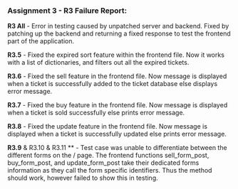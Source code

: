 ### Assignment 3 - R3 Failure Report:

**R3 All** - Error in testing caused by unpatched server and backend. Fixed by patching up the backend and returning a fixed response to test the frontend part of the application.

**R3.5** - Fixed the expired sort feature within the frontend file. Now it works with a list of dictionaries, and filters out all the expired tickets. 

**R3.6** - Fixed the sell feature in the frontend file. Now message is displayed when a ticket is successfully added to the ticket database else displays error message. 

**R3.7** - Fixed the buy feature in the frontend file. Now message is displayed when a ticket is sold successfully else prints error message. 

**R3.8** - Fixed the update feature in the frontend file. Now message is displayed when a ticket is successfully updated else prints error message.

**R3.9** & R3.10 & R3.11 ** - Test case was unable to differentiate between the different forms on the / page. The frontend functions sell_form_post, buy_form_post, and update_form_post take their dedicated forms information as they call the form specific identifiers. Thus the method should work, however failed to show this in testing. 
